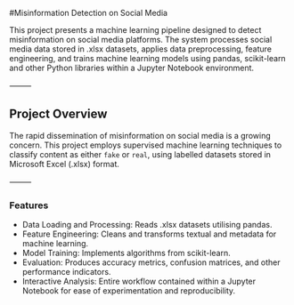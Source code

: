 #Misinformation Detection on Social Media

This project presents a machine learning pipeline designed to detect misinformation on social media platforms. 
The system processes social media data stored in .xlsx datasets, applies data preprocessing, feature 
engineering, and trains machine learning models using pandas, scikit-learn and other Python libraries within 
a Jupyter Notebook environment.

⸻

## Project Overview

The rapid dissemination of misinformation on social media is a growing concern. This project employs supervised 
machine learning techniques to classify content as either `fake` or `real`, using labelled datasets 
stored in Microsoft Excel (.xlsx) format.

⸻

### Features
- Data Loading and Processing: Reads .xlsx datasets utilising pandas.
- Feature Engineering: Cleans and transforms textual and metadata for machine learning.
- Model Training: Implements algorithms from scikit-learn.
- Evaluation: Produces accuracy metrics, confusion matrices, and other performance indicators.
- Interactive Analysis: Entire workflow contained within a Jupyter Notebook for ease of experimentation and
reproducibility.
